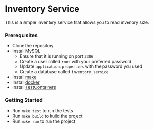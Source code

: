 # Inventory Service

This is a simple inventory service that allows you to read invenory size.

### Prerequisites

- Clone the repository
- Install MySQL
  - Ensure that it is running on port `3306`
  - Create a user called `root` with your preferred password
  - Update `application.properties` with the password you used
  - Create a database called `inventory_service`
- Install [make](https://www.gnu.org/software/make/)
- Install [docker](https://www.docker.com/products/docker-desktop/)
- Install [TestContainers](https://www.testcontainers.org/)

### Getting Started

- Run `make test` to run the tests
- Run `make build` to build the project
- Run `make run` to run the project
